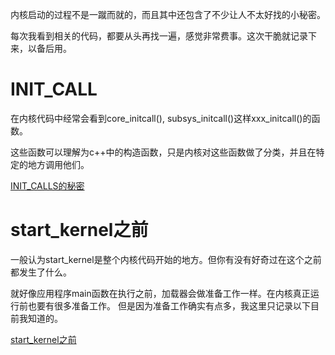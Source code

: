 内核启动的过程不是一蹴而就的，而且其中还包含了不少让人不太好找的小秘密。

每次我看到相关的代码，都要从头再找一遍，感觉非常费事。这次干脆就记录下来，以备后用。

# INIT_CALL

在内核代码中经常会看到core_initcall(), subsys_initcall()这样xxx_initcall()的函数。

这些函数可以理解为c++中的构造函数，只是内核对这些函数做了分类，并且在特定的地方调用他们。

[INIT_CALLS的秘密][1]

# start_kernel之前

一般认为start_kernel是整个内核代码开始的地方。但你有没有好奇过在这个之前都发生了什么。

就好像应用程序main函数在执行之前，加载器会做准备工作一样。在内核真正运行前也要有很多准备工作。
但是因为准备工作确实有点多，我这里只记录以下目前我知道的。

[start_kernel之前][2]

[1]: /bootup/01_init_call.md
[2]: /bootup/02_before_start_kernel.md